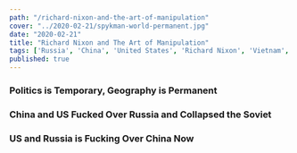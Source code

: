 ```yaml
--- 
path: "/richard-nixon-and-the-art-of-manipulation"
cover: "../2020-02-21/spykman-world-permanent.jpg"
date: "2020-02-21"
title: "Richard Nixon and The Art of Manipulation"
tags: ['Russia', 'China', 'United States', 'Richard Nixon', 'Vietnam', 'Spykman World','Nicholas Spykman']  
published: true
---
```

### Politics is Temporary, Geography is Permanent

### China and US Fucked Over Russia and Collapsed the Soviet

### US and Russia is Fucking Over China Now

